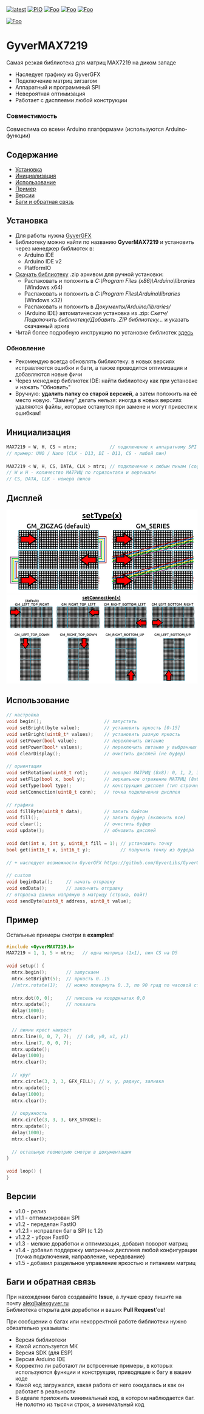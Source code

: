 [![latest](https://img.shields.io/github/v/release/GyverLibs/GyverMAX7219.svg?color=brightgreen)](https://github.com/GyverLibs/GyverMAX7219/releases/latest/download/GyverMAX7219.zip)
[![PIO](https://badges.registry.platformio.org/packages/gyverlibs/library/GyverMAX7219.svg)](https://registry.platformio.org/libraries/gyverlibs/GyverMAX7219)
[![Foo](https://img.shields.io/badge/Website-AlexGyver.ru-blue.svg?style=flat-square)](https://alexgyver.ru/)
[![Foo](https://img.shields.io/badge/%E2%82%BD%24%E2%82%AC%20%D0%9F%D0%BE%D0%B4%D0%B4%D0%B5%D1%80%D0%B6%D0%B0%D1%82%D1%8C-%D0%B0%D0%B2%D1%82%D0%BE%D1%80%D0%B0-orange.svg?style=flat-square)](https://alexgyver.ru/support_alex/)
[![Foo](https://img.shields.io/badge/README-ENGLISH-blueviolet.svg?style=flat-square)](https://github-com.translate.goog/GyverLibs/GyverMAX7219?_x_tr_sl=ru&_x_tr_tl=en)  

[![Foo](https://img.shields.io/badge/ПОДПИСАТЬСЯ-НА%20ОБНОВЛЕНИЯ-brightgreen.svg?style=social&logo=telegram&color=blue)](https://t.me/GyverLibs)

# GyverMAX7219
Cамая резкая библиотека для матриц MAX7219 на диком западе
- Наследует графику из GyverGFX
- Подключение матриц зигзагом
- Аппаратный и программный SPI
- Невероятная оптимизация
- Работает с дисплеями любой конструкции

### Совместимость
Совместима со всеми Arduino платформами (используются Arduino-функции)

## Содержание
- [Установка](#install)
- [Инициализация](#init)
- [Использование](#usage)
- [Пример](#example)
- [Версии](#versions)
- [Баги и обратная связь](#feedback)

<a id="install"></a>
## Установка
- Для работы нужна [GyverGFX](https://github.com/GyverLibs/GyverGFX)
- Библиотеку можно найти по названию **GyverMAX7219** и установить через менеджер библиотек в:
    - Arduino IDE
    - Arduino IDE v2
    - PlatformIO
- [Скачать библиотеку](https://github.com/GyverLibs/GyverMAX7219/archive/refs/heads/main.zip) .zip архивом для ручной установки:
    - Распаковать и положить в *C:\Program Files (x86)\Arduino\libraries* (Windows x64)
    - Распаковать и положить в *C:\Program Files\Arduino\libraries* (Windows x32)
    - Распаковать и положить в *Документы/Arduino/libraries/*
    - (Arduino IDE) автоматическая установка из .zip: *Скетч/Подключить библиотеку/Добавить .ZIP библиотеку…* и указать скачанный архив
- Читай более подробную инструкцию по установке библиотек [здесь](https://alexgyver.ru/arduino-first/#%D0%A3%D1%81%D1%82%D0%B0%D0%BD%D0%BE%D0%B2%D0%BA%D0%B0_%D0%B1%D0%B8%D0%B1%D0%BB%D0%B8%D0%BE%D1%82%D0%B5%D0%BA)
### Обновление
- Рекомендую всегда обновлять библиотеку: в новых версиях исправляются ошибки и баги, а также проводится оптимизация и добавляются новые фичи
- Через менеджер библиотек IDE: найти библиотеку как при установке и нажать "Обновить"
- Вручную: **удалить папку со старой версией**, а затем положить на её место новую. "Замену" делать нельзя: иногда в новых версиях удаляются файлы, которые останутся при замене и могут привести к ошибкам!

<a id="init"></a>
## Инициализация

```cpp
MAX7219 < W, H, CS > mtrx;            // подключение к аппаратному SPI
// пример: UNO / Nano (CLK - D13, DI - D11, CS - любой пин)

MAX7219 < W, H, CS, DATA, CLK > mtrx; // подключение к любым пинам (софт SPI)
// W и H - количество МАТРИЦ по горизонтали и вертикали
// CS, DATA, CLK - номера пинов
```

## Дисплей
![setType](/doc/setType.png)
![setConnection](/doc/setConnection.png)

<a id="usage"></a>

## Использование
```cpp
// настройка
void begin();                       // запустить
void setBright(byte value);         // установить яркость [0-15]
void setBright(uint8_t* values);    // установить разную яркость
void setPower(bool value);          // переключить питание
void setPower(bool* values);        // переключить питание у выбранных
void clearDisplay();                // очистить дисплей (не буфер)

// ориентация
void setRotation(uint8_t rot);      // поворот МАТРИЦ (8x8): 0, 1, 2, 3 на 90 град по часовой стрелке
void setFlip(bool x, bool y);       // зеркальное отражение МАТРИЦ (8x8) по x и y
void setType(bool type);            // конструкция дисплея (тип строчности)
void setConnection(uint8_t conn);   // точка подключения дисплея

// графика
void fillByte(uint8_t data);        // залить байтом
void fill();                        // залить буфер (включить все)
void clear();                       // очистить буфер
void update();                      // обновить дисплей

void dot(int x, int y, uint8_t fill = 1); // установить точку
bool get(int16_t x, int16_t y);           // получить точку из буфера

// + наследует возможности GyverGFX https://github.com/GyverLibs/GyverGFX

// custom
void beginData();     // начать отправку
void endData();       // закончить отправку
// отправка данных напрямую в матрицу (строка, байт)
void sendByte(uint8_t address, uint8_t value);
```

<a id="example"></a>
## Пример
Остальные примеры смотри в **examples**!
```cpp
#include <GyverMAX7219.h>
MAX7219 < 1, 1, 5 > mtrx;   // одна матрица (1х1), пин CS на D5

void setup() {
  mtrx.begin();       // запускаем
  mtrx.setBright(5);  // яркость 0..15
  //mtrx.rotate(1);   // можно повернуть 0..3, по 90 град по часовой стрелке

  mtrx.dot(0, 0);     // пиксель на координатах 0,0
  mtrx.update();      // показать
  delay(1000);
  mtrx.clear();

  // линии крест накрест
  mtrx.line(0, 0, 7, 7);  // (x0, y0, x1, y1)
  mtrx.line(7, 0, 0, 7);
  mtrx.update();
  delay(1000);
  mtrx.clear();

  // круг
  mtrx.circle(3, 3, 3, GFX_FILL); // х, у, радиус, заливка
  mtrx.update();
  delay(1000);
  mtrx.clear();

  // окружность
  mtrx.circle(3, 3, 3, GFX_STROKE);
  mtrx.update();
  delay(1000);
  mtrx.clear();

  // остальную геометрию смотри в документации
}

void loop() {
}
```

<a id="versions"></a>
## Версии
- v1.0 - релиз
- v1.1 - оптимизирован SPI
- v1.2 - переделан FastIO
- v1.2.1 - исправлен баг в SPI (с 1.2)
- v1.2.2 - убран FastIO
- v1.3 - мелкие доработки и оптимизация, добавил поворот матриц
- v1.4 - добавил поддержку матричных дисплеев любой конфигурации (точка подключения, направление, чередование)
- v1.5 - добавил раздельное управление яркостью и питанием матриц

<a id="feedback"></a>
## Баги и обратная связь
При нахождении багов создавайте **Issue**, а лучше сразу пишите на почту [alex@alexgyver.ru](mailto:alex@alexgyver.ru)  
Библиотека открыта для доработки и ваших **Pull Request**'ов!

При сообщении о багах или некорректной работе библиотеки нужно обязательно указывать:
- Версия библиотеки
- Какой используется МК
- Версия SDK (для ESP)
- Версия Arduino IDE
- Корректно ли работают ли встроенные примеры, в которых используются функции и конструкции, приводящие к багу в вашем коде
- Какой код загружался, какая работа от него ожидалась и как он работает в реальности
- В идеале приложить минимальный код, в котором наблюдается баг. Не полотно из тысячи строк, а минимальный код
